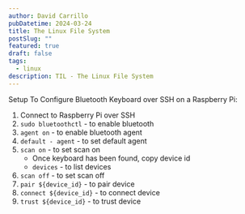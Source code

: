 ```yaml
---
author: David Carrillo
pubDatetime: 2024-03-24
title: The Linux File System
postSlug: ""
featured: true
draft: false
tags:
  - linux
description: TIL - The Linux File System
---
```


Setup To Configure Bluetooth Keyboard over SSH on a Raspberry Pi:

1. Connect to Raspberry Pi over SSH
2. `sudo bluetoothctl` - to enable bluetooth
3. `agent on` - to enable bluetooth agent
4. `default - agent` - to set default agent
5. `scan on` - to set scan on
   - Once keyboard has been found, copy device id
   - `devices` - to list devices
6. `scan off` - to set scan off
7. `pair ${device_id}` - to pair device
8. `connect ${device_id}` - to connect device
9. `trust ${device_id}` - to trust device
